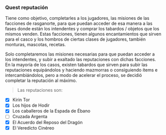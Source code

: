 ### Quest reputación

Tiene como objetivo, completarles a los jugadores, las misiones de las facciones de rasganorte, para que puedan acceder de esa manera a las fases donde están los intendentes y comprar los tabardos / objetos que los mismos venden. Estas facciones, tienen algunos encantamientos que sirven para el casco y los hombros de ciertas clases de jugadores, también monturas, mascotas, recetas.

Solo completaremos las misiones necesarias para que puedan acceder a los intendentes, y subir a exaltado las reputaciones con dichas facciones. En la mayoría de los casos, existen tabardos que sirven para subir las reputaciones equipándolos y haciendo mazmorras o consiguiendo ítems e intercambiándolos, pero a modo de acelerar el proceso, se decidió completar la reputación al máximo.

> Las reputaciones son:

- [x] Kirin Tor
- [x] Los hijos de Hodir
- [x] Los caballeros de la Espada de Ébano
- [ ] Cruzada Argenta
- [x] El Acuerdo del Reposo del Dragón
- [x] El Veredicto Cinéreo
